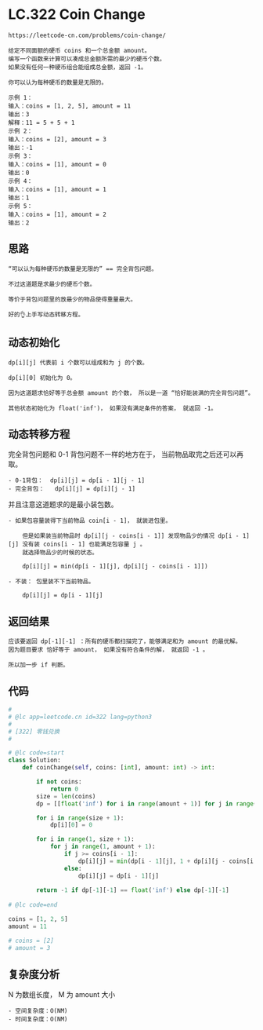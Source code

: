 LC.322 Coin Change
====
    https://leetcode-cn.com/problems/coin-change/

    给定不同面额的硬币 coins 和一个总金额 amount。
    编写一个函数来计算可以凑成总金额所需的最少的硬币个数。
    如果没有任何一种硬币组合能组成总金额，返回 -1。

    你可以认为每种硬币的数量是无限的。

    示例 1：
    输入：coins = [1, 2, 5], amount = 11
    输出：3 
    解释：11 = 5 + 5 + 1
    示例 2：
    输入：coins = [2], amount = 3
    输出：-1
    示例 3：
    输入：coins = [1], amount = 0
    输出：0
    示例 4：
    输入：coins = [1], amount = 1
    输出：1
    示例 5：
    输入：coins = [1], amount = 2
    输出：2

## 思路
    “可以认为每种硬币的数量是无限的” == 完全背包问题。   
    
    不过这道题是求最少的硬币个数。 
    
    等价于背包问题里的放最少的物品使得重量最大。  
    
    好的👌上手写动态转移方程。

## 动态初始化

    dp[i][j] 代表前 i 个数可以组成和为 j 的个数。 
    
    dp[i][0] 初始化为 0。  
    
    因为这道题求恰好等于总金额 amount 的个数， 所以是一道 “恰好能装满的完全背包问题”。  
    
    其他状态初始化为 float('inf')， 如果没有满足条件的答案， 就返回 -1。

## 动态转移方程
完全背包问题和 0-1 背包问题不一样的地方在于， 当前物品取完之后还可以再取。

    - 0-1背包：  dp[i][j] = dp[i - 1][j - 1]
    - 完全背包：   dp[i][j] = dp[i][j - 1]

并且注意这道题求的是最小装包数。

    - 如果包容量装得下当前物品 coin[i - 1]， 就装进包里。

        但是如果装当前物品时 dp[i][j - coins[i - 1]] 发现物品少的情况 dp[i - 1][j] 没有装 coins[i - 1] 也能满足包容量 j 。 
        就选择物品少的时候的状态。

        dp[i][j] = min(dp[i - 1][j], dp[i][j - coins[i - 1]])

    - 不装： 包里装不下当前物品。

        dp[i][j] = dp[i - 1][j]

## 返回结果

    应该要返回 dp[-1][-1] ：所有的硬币都扫描完了，能够满足和为 amount 的最优解。
    因为题目要求 恰好等于 amount， 如果没有符合条件的解， 就返回 -1 。
    
    所以加一步 if 判断。

## 代码
```python
#
# @lc app=leetcode.cn id=322 lang=python3
#
# [322] 零钱兑换
#

# @lc code=start
class Solution:
    def coinChange(self, coins: [int], amount: int) -> int:

        if not coins:
            return 0
        size = len(coins)
        dp = [[float('inf') for i in range(amount + 1)] for j in range(size + 1)]

        for i in range(size + 1):
            dp[i][0] = 0

        for i in range(1, size + 1):
            for j in range(1, amount + 1):
                if j >= coins[i - 1]:
                    dp[i][j] = min(dp[i - 1][j], 1 + dp[i][j - coins[i - 1]])
                else:
                    dp[i][j] = dp[i - 1][j]
        
        return -1 if dp[-1][-1] == float('inf') else dp[-1][-1]
            
# @lc code=end

coins = [1, 2, 5]
amount = 11

# coins = [2]
# amount = 3
```

## 复杂度分析
N 为数组长度， M 为 amount 大小

    - 空间复杂度：O(NM)
    - 时间复杂度：O(NM)
